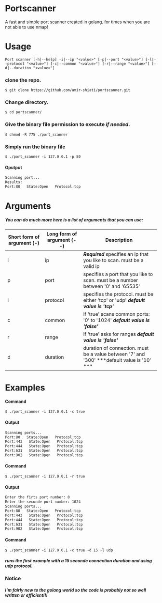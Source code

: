# Portscanner
A fast and simple port scanner created in golang. for times when you are not able to use nmap!

# Usage
` Port scanner [-h|--help] -i|--ip "<value>" [-p|--port "<value>"]
                    [-l|--protocol "<value>"] [-c|--common "<value>"]
                    [-r|--range "<value>"] [-d|--duration "<value>"]
`
### clone the repo.
`$ git clone https://github.com/amir-shiati/portscanner.git`
### Change directory.
`$ cd portscanner/`
### Give the binary file permission to execute ***if needed***.
`$ chmod -R 775 ./port_scanner`
### Simply run the binary file
`$ ./port_scanner -i 127.0.0.1 -p 80`
#### 	Oputput
```bash
Scanning port...
Results:
Port:80   State:Open   Protocol:tcp

```

# Arguments
##### You can do much more here is a list of arguments that you can use:
| Short form of argument (-)  | Long form of argument (- -)   |  Description|
| ------------ | ------------ | ------------ |
| i   |  ip |***Required*** specifies an ip that you like to scan. must be a valid ip
| p  | port  | specifies a port that you like to scan. must be a number between '0' and '65535'
| l  | protocol  |specifies the protocol. must be either 'tcp' or 'udp'  ***default value is 'tcp'***
| c  | common  | if 'true' scans common ports: '0' to '1024'  ***default value is 'false'***
| r  | range  | if 'true' asks for ranges ***default value is 'false'***
| d  | duration  | duration of connection. must be a value between '7' and '300'  ***default value is '10' ***

# Examples
#### Command
`$ ./port_scanner -i 127.0.0.1 -c true`
#### Output
```bash
Scanning ports...
Port:80   State:Open   Protocol:tcp
Port:443   State:Open   Protocol:tcp
Port:444   State:Open   Protocol:tcp
Port:631   State:Open   Protocol:tcp
Port:902   State:Open   Protocol:tcp

```
#### Command
`$ ./port_scanner -i 127.0.0.1 -r true`
#### Output
```bash
Enter the firts port number: 0
Enter the seconde port number: 1024
Scanning ports...
Port:80   State:Open   Protocol:tcp
Port:443   State:Open   Protocol:tcp
Port:444   State:Open   Protocol:tcp
Port:631   State:Open   Protocol:tcp
Port:902   State:Open   Protocol:tcp

```
#### Command
`$ ./port_scanner -i 127.0.0.1 -c true -d 15 -l udp
`
##### runs the first example with a 15 seconde connection duration and using udp protocol.

### Notice
##### I'm fairly new to the golang world so the code is probably not so well written or efficient!!!
